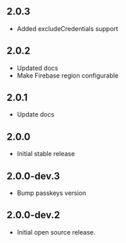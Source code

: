 ## 2.0.3
* Added excludeCredentials support

## 2.0.2
* Updated docs
* Make Firebase region configurable

## 2.0.1
* Update docs

## 2.0.0
* Initial stable release

## 2.0.0-dev.3
* Bump passkeys version

## 2.0.0-dev.2
* Initial open source release.